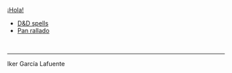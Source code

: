 [¡Hola!](https://ikergl.github.io/hola.html)

  - [D&D spells](https://ikergl.github.io/d&d_spells.html)
  - [Pan rallado](https://ikergl.github.io/pan_rallado.html)

<br>

___
Iker García Lafuente
